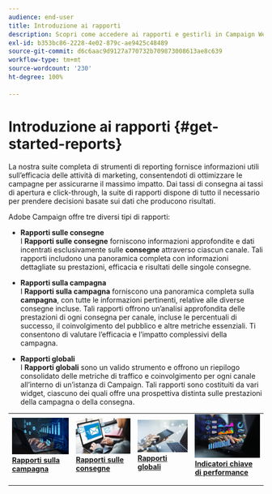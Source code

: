 ```yaml
---
audience: end-user
title: Introduzione ai rapporti
description: Scopri come accedere ai rapporti e gestirli in Campaign Web
exl-id: b353bc86-2228-4e02-879c-ae9425c48489
source-git-commit: d6c6aac9d9127a770732b709873008613ae8c639
workflow-type: tm+mt
source-wordcount: '230'
ht-degree: 100%

---
```


# Introduzione ai rapporti {#get-started-reports}

La nostra suite completa di strumenti di reporting fornisce informazioni utili sull’efficacia delle attività di marketing, consentendoti di ottimizzare le campagne per assicurarne il massimo impatto. Dai tassi di consegna ai tassi di apertura e click-through, la suite di rapporti dispone di tutto il necessario per prendere decisioni basate sui dati che producono risultati.

Adobe Campaign offre tre diversi tipi di rapporti:

* **Rapporti sulle consegne**\
  I **Rapporti sulle consegne** forniscono informazioni approfondite e dati incentrati esclusivamente sulle **consegne** attraverso ciascun canale. Tali rapporti includono una panoramica completa con informazioni dettagliate su prestazioni, efficacia e risultati delle singole consegne.

* **Rapporti sulla campagna**\
  I **Rapporti sulla campagna** forniscono una panoramica completa sulla **campagna**, con tutte le informazioni pertinenti, relative alle diverse consegne incluse. Tali rapporti offrono un’analisi approfondita delle prestazioni di ogni consegna per canale, incluse le percentuali di successo, il coinvolgimento del pubblico e altre metriche essenziali. Ti consentono di valutare l’efficacia e l’impatto complessivi della campagna.

* **Rapporti globali**\
  I **Rapporti globali** sono un valido strumento e offrono un riepilogo consolidato delle metriche di traffico e coinvolgimento per ogni canale all’interno di un’istanza di Campaign. Tali rapporti sono costituiti da vari widget, ciascuno dei quali offre una prospettiva distinta sulle prestazioni della campagna o della consegna.

<table style="table-layout:fixed"><tr style="border: 0;">
<td>
<a href="campaign-reports.md">
<img alt="[Panoramica dei rapporti sulla campagna]" src="assets/do-not-localize/campaign_report.jpeg">
</a>
<div>
<a href="campaign-reports.md"><strong>Rapporti sulla campagna</strong></a>
</div>
<p>
</td>
<td>
<a href="delivery-reports.md">
<img alt="[Informazioni approfondite sui rapporti sulle consegne]" src="assets/do-not-localize/email_report.jpeg">
</a>
<div><a href="delivery-reports.md"><strong>Rapporti sulle consegne</strong>
</div>
<p>
</td>
<td>
<a href="global-reports.md">
<img alt="[Riepilogo sui rapporti globali]" src="assets/do-not-localize/push_report.jpeg">
</a>
<div>
<a href="global-reports.md"><strong>Rapporti globali</strong></a>
</div>
<p></td>
<td>
<a href="kpis.md">
<img alt="[Panoramica sugli indicatori chiave di performance]" src="assets/do-not-localize/kpis.jpeg">
</a>
<div>
<a href="kpis.md"><strong>Indicatori chiave di performance</strong></a>
</div>
<p>
</td>
</tr></table>